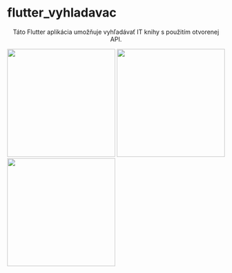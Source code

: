 # flutter_vyhladavac

<p align="center">
  Táto Flutter aplikácia umožňuje vyhľadávať IT knihy s použitím otvorenej API.
</p>

<p>
<img src="https://www.mcode.sk/assets/img/git/Screenshot_1644505046.png" width="250"/>
<img src="https://www.mcode.sk/assets/img/git/Screenshot_1644505064.png" width="250"/>
<img src="https://www.mcode.sk/assets/img/git/Screenshot_1644505070.png" width="250"/>
</p>
